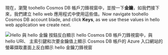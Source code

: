   <span data-ttu-id="ce2d8-101">現在，瀏覽 toohello Cosmos DB 帳戶刀鋒視窗中，並按一下**金鑰**，如我們接下來，我們建立 hello web 應用程式中使用這些值。</span><span class="sxs-lookup"><span data-stu-id="ce2d8-101">Now navigate toohello Cosmos DB account blade, and click **Keys**, as we use these values in hello web application we create next.</span></span>

![Hello 與 hello 金鑰 按鈕反白顯示 hello Cosmos DB 帳戶刀鋒視窗中，與 hello URI、 主索引鍵和次要金鑰值上顯示 Cosmos DB 帳戶的 Azure 入口網站的螢幕擷取畫面上反白顯示 hello 金鑰刀鋒視窗](./media/cosmos-db-keys/keys.png)

